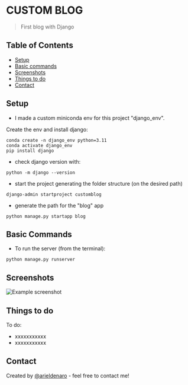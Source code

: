 
# CUSTOM BLOG
> First blog with Django

## Table of Contents
* [Setup](#setup)
* [Basic commands](#basic-commands)
* [Screenshots](#screenshots)
* [Things to do](#things-to-do)
* [Contact](#contact)
<!-- * [License](#license) -->


## Setup
- I made a custom miniconda env for this project "django_env".

Create the env and install django:
```
conda create -n django_env python=3.11
conda activate django_env
pip install django
``` 
- check django version with:
```
python -m django --version
```
- start the project generating the folder structure (on the desired path)
```
django-admin startproject customblog
```
- generate the path for the "blog" app
```
python manage.py startapp blog
```
<!-- Relevant information about the project setup -->


## Basic Commands
- To run the server (from the terminal):
```
python manage.py runserver
```
  
## Screenshots
![Example screenshot](./img/screenshot.png)
<!-- If you have screenshots you'd like to share, include them here. -->


## Things to do

To do:
- xxxxxxxxxxx
- xxxxxxxxxxx


## Contact
Created by [@arieldenaro](https://github.com/arielden) - feel free to contact me!


<!-- Optional -->
<!-- ## License -->
<!-- This project is open source and available under the [... License](). -->

<!-- You don't have to include all sections - just the one's relevant to your project -->
